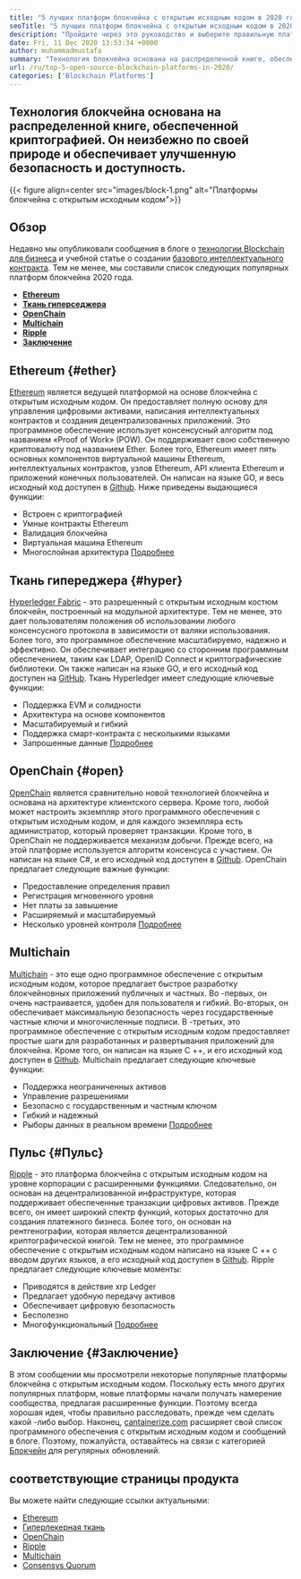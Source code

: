 ```yaml
---
title: "5 лучших платформ блокчейна с открытым исходным кодом в 2020 году" 
seoTitle: "5 лучших платформ блокчейна с открытым исходным кодом в 2020 году" 
description: "Пройдите через это руководство и выберите правильную платформу блокчейна для бизнеса. В этой статье мы дали краткое вступление в верхние платформы блокчейна с открытым исходным кодом" 
date: Fri, 11 Dec 2020 13:53:34 +0000
author: muhammadmustafa
summary: "Технология блокчейна основана на распределенной книге, обеспеченной криптографией. Он неизбежно по своей природе и обеспечивает улучшенную безопасность и доступность." 
url: /ru/top-5-open-source-blockchain-platforms-in-2020/
categories: ['Blockchain Platforms']
---
```


## Технология блокчейна основана на распределенной книге, обеспеченной криптографией. Он неизбежно по своей природе и обеспечивает улучшенную безопасность и доступность.

{{< figure align=center src="images/block-1.png" alt="Платформы блокчейна с открытым исходным кодом">}}


## Обзор
Недавно мы опубликовали сообщения в блоге о [технологии Blockchain для бизнеса][1] и учебной статье о создании [базового интеллектуального контракта][2]. Тем не менее, мы составили список следующих популярных платформ блокчейна 2020 года.
*  **[Ethereum][3]**  
*  **[Ткань гиперседжера][4]**  
*  **[OpenChain][5]**  
*  **[Multichain][6]**  
*  **[Ripple][7]**  
*  **[Заключение][8]**  

## Ethereum {#ether}

[Ethereum][9] является ведущей платформой на основе блокчейна с открытым исходным кодом. Он предоставляет полную основу для управления цифровыми активами, написания интеллектуальных контрактов и создания децентрализованных приложений. Это программное обеспечение использует консенсусный алгоритм под названием «Proof of Work» (POW). Он поддерживает свою собственную криптовалюту под названием Ether. Более того, Ethereum имеет пять основных компонентов виртуальной машины Ethereum, интеллектуальных контрактов, узлов Ethereum, API клиента Ethereum и приложений конечных пользователей. Он написан на языке GO, и весь исходный код доступен в [Github][10].
Ниже приведены выдающиеся функции:
  * Встроен с криптографией
  * Умные контракты Ethereum
  * Валидация блокчейна
  * Виртуальная машина Ethereum
  * Многослойная архитектура
[Подробнее][11]

## Ткань гипереджера {#hyper}

[Hyperledger Fabric][12] - это разрешенный с открытым исходным костюм блокчейн, построенный на модульной архитектуре. Тем не менее, это дает пользователям положения об использовании любого консенсусного протокола в зависимости от валяки использования. Более того, это программное обеспечение масштабируемо, надежно и эффективно. Он обеспечивает интеграцию со сторонним программным обеспечением, таким как LDAP, OpenID Connect и криптографические библиотеки. Он также написан на языке GO, и его исходный код доступен на [GitHub][13].
Ткань Hyperledger имеет следующие ключевые функции:
  * Поддержка EVM и солидности
  * Архитектура на основе компонентов
  * Масштабируемый и гибкий
  * Поддержка смарт-контракта с несколькими языками
  * Запрошенные данные
[Подробнее][14]

## OpenChain {#open}

[OpenChain][15] является сравнительно новой технологией блокчейна и основана на архитектуре клиентского сервера. Кроме того, любой может настроить экземпляр этого программного обеспечения с открытым исходным кодом, и для каждого экземпляра есть администратор, который проверяет транзакции. Кроме того, в OpenChain не поддерживается механизм добычи. Прежде всего, на этой платформе используется алгоритм консенсуса с участием. Он написан на языке C#, и его исходный код доступен в [Github][16].
OpenChain предлагает следующие важные функции:
  * Предоставление определения правил
  * Регистрация мгновенного уровня
  * Нет платы за завышение
  * Расширяемый и масштабируемый
  * Несколько уровней контроля
[Подробнее][17]

## Multichain
[Multichain][18] - это еще одно программное обеспечение с открытым исходным кодом, которое предлагает быстрое разработку блокчейновных приложений публичных и частных. Во -первых, он очень настраивается, удобен для пользователя и гибкий. Во-вторых, он обеспечивает максимальную безопасность через государственные частные ключи и многочисленные подписи. В -третьих, это программное обеспечение с открытым исходным кодом предоставляет простые шаги для разработанных и развертывания приложений для блокчейна. Кроме того, он написан на языке C ++, и его исходный код доступен в [Github][19].
Multichain предлагает следующие ключевые функции:
  * Поддержка неограниченных активов
  * Управление разрешениями
  * Безопасно с государственным и частным ключом
  * Гибкий и надежный
  * Рыборы данных в реальном времени
[Подробнее][18]

## Пульс {#Пульс}

[Ripple][20] - это платформа блокчейна с открытым исходным кодом на уровне корпорации с расширенными функциями. Следовательно, он основан на децентрализованной инфраструктуре, которая поддерживает обеспеченные транзакции цифровых активов. Прежде всего, он имеет широкий спектр функций, которых достаточно для создания платежного бизнеса. Более того, он основан на рентгенографии, которая является децентрализованной криптографической книгой. Тем не менее, это программное обеспечение с открытым исходным кодом написано на языке C ++ с вводом других языков, а его исходный код доступен в [Github][21].
Ripple предлагает следующие ключевые моменты:
  * Приводятся в действие xrp Ledger
  * Предлагает удобную передачу активов
  * Обеспечивает цифровую безопасность
  * Бесполезно
  * Многофункциональный
[Подробнее][22]

## Заключение {#Заключение}

В этом сообщении мы просмотрели некоторые популярные платформы блокчейна с открытым исходным кодом. Поскольку есть много других популярных платформ, новые платформы начали получать намерение сообщества, предлагая расширенные функции. Поэтому всегда хорошая идея, чтобы правильно расследовать, прежде чем сделать какой -либо выбор.
Наконец, [cantainerize.com][23] расширяет свой список программного обеспечения с открытым исходным кодом и сообщений в блоге. Поэтому, пожалуйста, оставайтесь на связи с категорией [Блокчейн][24] для регулярных обновлений.

## соответствующие страницы продукта
Вы можете найти следующие ссылки актуальными:
  * [Ethereum][9]
  * [Гиперлекерная ткань][12]
  * [OpenChain][15]
  * [Ripple][20]
  * [Multichain][25]
  * [Consensys Quorum][26]



[1]: https://blog.containerize.com/2020/11/27/how-blockchain-technology-can-upgrade-your-business-strategy/
[2]: https://blog.containerize.com/
[3]: #ether
[4]: #hyper
[5]: #open
[6]: #multi
[7]: #Ripple
[8]: #Conclusion
[9]: https://products.containerize.com/blockchain-platforms/ethereum
[10]: https://github.com/ethereum/go-ethereum
[11]: https://ethereum.org/en/
[12]: https://products.containerize.com/blockchain-platforms/hyperledger-fabric
[13]: https://github.com/hyperledger/fabric
[14]: https://www.hyperledger.org/use/fabric
[15]: https://products.containerize.com/blockchain-platforms/openchain
[16]: https://github.com/openchain/openchain
[17]: https://www.openchain.org/
[18]: https://www.multichain.com/
[19]: https://github.com/MultiChain/multichain
[20]: https://products.containerize.com/blockchain-platforms/ripple
[21]: https://github.com/ripple/rippled
[22]: https://ripple.com/
[23]: https://www.containerize.com/
[24]: https://products.containerize.com/blockchain-platforms/
[25]: https://products.containerize.com/blockchain-platforms/multichain
[26]: https://products.containerize.com/blockchain-platforms/consensys-quorum
